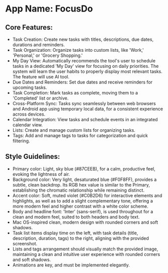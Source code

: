 # **App Name**: FocusDo

## Core Features:

- Task Creation: Create new tasks with titles, descriptions, due dates, durations and reminders.
- Task Organization: Organize tasks into custom lists, like 'Work,' 'Personal,' or 'Grocery Shopping.'
- My Day View: Automatically recommends the tool's user to schedule tasks in a dedicated 'My Day' view for focusing on daily priorities. The system will learn the user habits to properly display most relevant tasks. The feature will use AI tool.
- Due Dates and Reminders: Set due dates and receive reminders for upcoming tasks.
- Task Completion: Mark tasks as complete, moving them to a 'Completed' list or archive.
- Cross-Platform Sync: Tasks sync seamlessly between web browsers and Android app using temporary local data, for a consistent experience across devices.
- Calendar Integration: View tasks and schedule events in an integrated calendar view.
- Lists: Create and manage custom lists for organizing tasks.
- Tags: Add and manage tags to tasks for categorization and quick filtering.

## Style Guidelines:

- Primary color: Light, sky blue (#87CEEB), for a calm, productive feel, evoking the lightness of air.
- Background color: Very light, desaturated blue (#F0F8FF), provides a subtle, clean backdrop. Its RGB hex value is similar to the Primary, establishing the chromatic relationship while remaining distinct.
- Accent color: Soft, muted violet (#C0B2D6) for interactive elements and highlights, as well as to add a slight complementary tone, offering a more modern feel and higher contrast with a white color scheme.
- Body and headline font: 'Inter' (sans-serif), is used throughout for a clean and modern feel, suited to both headers and body text.
- Mac OS-inspired clean, modern design with rounded corners and soft shadows.
- Task list items display time on the left, with task details (title, description, duration, tags) to the right, aligning with the provided screenshot.
- Lists and tags arrangement should visually match the provided image, maintaining a clean and intuitive user experience with rounded corners and soft shadows.
- Animations are key, and must be implemented elegantly.